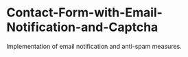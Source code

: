 # Contact-Form-with-Email-Notification-and-Captcha
Implementation of email notification and anti-spam measures.
